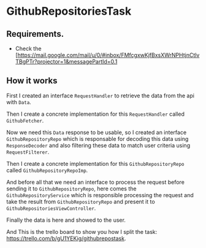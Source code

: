 # GithubRepositoriesTask


## Requirements.
 - Check the [https://mail.google.com/mail/u/0/#inbox/FMfcgxwKjfBxsXWrNPHtjnCtlvTBgPTr?projector=1&messagePartId=0.1
 
## How it works
First I created an interface `RequestHandler` to retrieve the data from the api with `Data`.

Then I create a concrete implementation for this `RequestHandler` called `GithubFetcher`.

Now we need this `Data` response to be usable, so I created an interface `GithubRepositoryRepo` which is responsable for decoding this data using `ResponseDecoder` and also filtering these data to match user criteria using `RequestFilterer`.

Then I create a concrete implementation for this `GithubRepositoryRepo` called `GithubRepositoryRepoImp`.

And before all that we need an interface to process the request before sending it to `GithubRepositoryRepo`, here comes the  `GithubRepositoryService` which is responsible processing the request and take the result from `GithubRepositoryRepo` and  present it to  `GithubRepositoriesViewController`.

Finally the data is here and showed to the user.

And This is the trello board to show you how I split the task:
    https://trello.com/b/gU1YEKig/githubrepostask.
